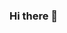 ### Hi there 👋

<!--
**HarikaPokalakari/HarikaPokalakari** is a ✨ _special_ ✨ repository because its `README.md` (this file) appears on your GitHub profile.

Here are some ideas to get you started:

- 🔭 I’m currently working on Assignment 1: Git and GitHub Fundamentals
- 🌱 I’m currently learning how to use github and how to code on github
- 👯 I’m looking to collaborate on different intresting projects to work on github
- 🤔 I’m looking for help with, i just started using github, so i need to go through, May be i need assistance further
- 💬 Ask me about something intresting, which makes sense technically or non technically.....!!!!
- 📫 How to reach me: Email: Pokalakarih1@udayton.edu
- 😄 Pronouns: She/Her
- ⚡ Fun fact: ahaaaaaaaaaaaaaaaa, I need to explore, hahahahah...!!!
-->
